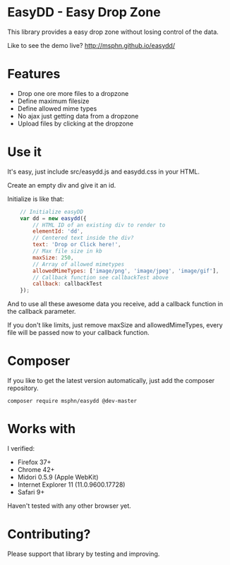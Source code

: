 # EasyDD - Easy Drop Zone
This library provides a easy drop zone without losing control of the data.

Like to see the demo live? http://msphn.github.io/easydd/

# Features

* Drop one ore more files to a dropzone
* Define maximum filesize
* Define allowed mime types
* No ajax just getting data from a dropzone
* Upload files by clicking at the dropzone

# Use it
It's easy, just include src/easydd.js and easydd.css in your HTML.

Create an empty div and give it an id.

Initialize is like that:
```javascript
    // Initialize easyDD
    var dd = new easydd({
        // HTML ID of an existing div to render to
        elementId: 'dd',
        // Centered text inside the div?
        text: 'Drop or Click here!',
        // Max file size in kb
        maxSize: 250,
        // Array of allowed mimetypes
        allowedMimeTypes: ['image/png', 'image/jpeg', 'image/gif'],
        // Callback function see callbackTest above
        callback: callbackTest
    });
```

And to use all these awesome data you receive, add a callback function in the callback parameter.

If you don't like limits, just remove maxSize and allowedMimeTypes, every file will be passed now to your callback function.

# Composer
If you like to get the latest version automatically, just add the composer repository.

`composer require msphn/easydd @dev-master`

# Works with
I verified:
* Firefox 37+
* Chrome 42+
* Midori 0.5.9 (Apple WebKit)
* Internet Explorer 11 (11.0.9600.17728)
* Safari 9+

Haven't tested with any other browser yet.

# Contributing?
Please support that library by testing and improving.
